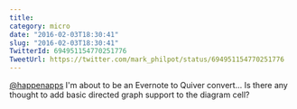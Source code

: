 ```yaml
---
title: 
category: micro
date: "2016-02-03T18:30:41"
slug: "2016-02-03T18:30:41"
TwitterId: 694951154770251776
TweetUrl: https://twitter.com/mark_philpot/status/694951154770251776
---
```


[@happenapps](https://twitter.com/happenapps) I'm about to be an Evernote to
Quiver convert... Is there any thought to add basic directed graph support to
the diagram cell?
